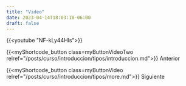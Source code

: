 ```yaml
---
title: "Video"
date: 2023-04-14T18:03:18-06:00
draft: false
---
```


{{<youtube "NF-kLy44Hls">}}

{{<myShortcode_button class=myButtonVideoTwo relref="/posts/curso/introduccion/tipos/introduccion.md">}} Anterior

{{<myShortcode_button class=myButtonVideo relref="/posts/curso/introduccion/tipos/more.md">}} Siguiente